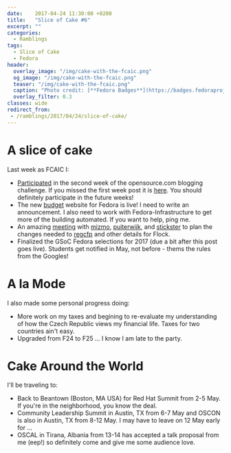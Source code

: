 ```yaml
---
date:    2017-04-24 11:30:00 +0200
title:   "Slice of Cake #6"
excerpt: ""
categories:
  - Ramblings
tags:
  - Slice of Cake
  - Fedora
header:
  overlay_image: "/img/cake-with-the-fcaic.png"
  og_image: "/img/cake-with-the-fcaic.png"
  teaser: "/img/cake-with-the-fcaic.png"
  caption: "Photo credit: [**Fedora Badges**](https://badges.fedoraproject.org/badge/its-a-cake-thing)"
  overlay_filter: 0.3
classes: wide
redirect_from:
 - /ramblings/2017/04/24/slice-of-cake/
---
```


# A slice of cake

Last week as FCAIC I:

- [Participated](http://community.redhat.com/blog/2017/04/community-managers-sit-everywhere-should-they/) in the second week of the opensource.com blogging challenge.  If you missed the first week post it is [here](http://community.redhat.com/blog/2017/04/onboarding-new-contributors-in-the-fedora-project/).  You should definitely participate in the future weeks!
- The new [budget](https://budget.fedoraproject.org/) website for Fedora is live!  I need to write an announcement.  I also need to work with Fedora-Infrastructure to get more of the building automated.  If you want to help, ping me.
- An amazing [meeting](https://meetbot.fedoraproject.org/fedora-flock/2017-04-19/regcfp_flock_2017.2017-04-19-14.09.html) with [mizmo](https://fedoraproject.org/wiki/User:Duffy), [puiterwijk](https://fedoraproject.org/wiki/User:Puiterwijk), and [stickster](https://fedoraproject.org/wiki/User:Pfrields?rd=User:Stickster) to plan the changes needed to [regcfp](https://github.com/puiterwijk/regcfp) and other details for Flock.
- Finalized the GSoC Fedora selections for 2017 (due a bit after this post goes live).  Students get notified in May, not before - thems the rules from the Googles!

# A la Mode

I also made some personal progress doing:

- More work on my taxes and begining to re-evaluate my understanding of how the Czech Republic views my financial life. Taxes for two countries ain't easy.
- Upgraded from F24 to F25 ... I know I am late to the party.

# Cake Around the World

I'll be traveling to:

- Back to Beantown (Boston, MA USA) for Red Hat Summit from 2-5 May.  If you're in the neighborhood, you know the deal.
- Community Leadership Summit in Austin, TX from 6-7 May and OSCON is also in Austin, TX from 8-12 May. I may have to leave on 12 May early for ...
- OSCAL in Tirana, Albania from 13-14 has accepted a talk proposal from me (eep!) so definitely come and give me some audience love.
